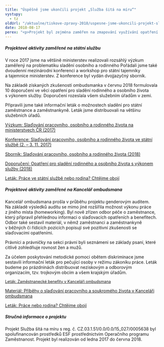 ```yaml
---
title: "Úspěšně jsme ukončili projekt „Služba šitá na míru“"
vystupy:
  - tz
oldUrl: "/aktualne/tiskove-zpravy-2018/uspesne-jsme-ukoncili-projekt-sluzba-sita-na-miru"
date: 2018-08-17
perex: "<p>Projekt byl zejména zaměřen na zmapování využívání opatření pro slaďování rodinného a osobního života s výkonem státní služby. Zvyšovali jsme proto povědomí o rovných příležitostech nejen mezi vedoucími služebních úřadů, ale také mezi státními zaměstnanci a zaměstnankyněmi. V oblasti slaďování chce jít Kancelář ombudsmana dalším zaměstnavatelům ve veřejné správě příkladem. Proto jsme hledali cesty, jak častou náročnou a odpovědnou práci v Kanceláři upravit potřebám všech zaměstnanců a zaměstnankyň. </p>"
---
```


<!-- imported from the old website -->

<h5>Projektové aktivity zaměřené na státní službu</h5> <p>V roce 2017 jsme na většině ministerstev realizovali rozsáhlý výzkum zaměřený na problematiku sladění osobního a rodinného Pořádali jsme také dvoudenní mezinárodní konferenci a workshop pro státní tajemníky a tajemnice ministerstev. Z konference byl vydán dvojjazyčný sborník.</p> <p>Na základě získaných zkušeností ombudsmanka v červnu 2018 formulovala 10 doporučení ve věci opatření pro sladění rodinného a osobního života s výkonem služby. Doporučení rozeslala všem služebním úřadům v zemi. </p> <p>Připravili jsme také informační leták o možnostech sladění pro státní zaměstnance a zaměstnankyně. Leták jsme distribuovali na většinu služebních úřadů.</p> <p><a href="/uploads-import/ESO/101-2017-DIS-JKV-vyzkumna_zprava.pdf" target="_blank">Výzkum: Slaďování pracovního, osobního a rodinného života na ministerstvech ČR (2017)</a></p> <p><a href="https://www.ochrance.cz/dalsi-aktivity/archiv-vzdelavacich-akci/?tx_odcalendar%5Buid%5D=248&amp;cHash=c67c494d19481ecf8303abf4b252bb7f" target="_blank">Konference: Slaďování pracovního, osobního a rodinného života ve státní službě (2. – 3. 11. 2017)</a></p> <p><a href="/uploads-import/Publikace/Sladovani_ve_statni_sluzbe_2018.pdf" target="_blank">Sborník: Slaďování pracovního, osobního a rodinného života (2018)</a></p> <p><a href="/uploads-import/projekt_ESF/2018_0157_Doporuceni_VOP_sladovani_02_WEB.PDF" target="_blank">Doporučení: Opatření pro sladění rodinného a osobního života s výkonem služby (2018)</a></p> <p><a href="/uploads-import/Letaky/Sladovani_statni-sluzba.PDF" target="_blank">Leták: Práce ve státní službě nebo rodina? Chtějme obojí</a></p> <h5>Projektové aktivity zaměřené na Kancelář ombudsmana</h5> <p>Kancelář ombudsmana prošla v průběhu projektu genderovým auditem. Na základě výsledků auditu se mimo jiné rozšířila možnost výkonu práce z jiného místa (homeworking). Byl nově zřízen odbor péče o zaměstnance, který připravil přehlednou informaci o slaďovacích opatřeních a benefitech. Odbor také sestavil materiál, v němž zaměstnanci a zaměstnankyně v běžných či řídicích pozicích popisují své pozitivní zkušenosti se slaďovacími opatřeními. </p> <p>Právníci a právničky na sekci právní byli seznámeni se základy psaní, které citlivě zohledňuje rovnost žen a mužů.</p> <p>Za účelem poskytování metodické pomoci obětem diskriminace jsme sestavili informační leták pro pečující osoby v režimu zákoníku práce. Leták budeme po prázdninách distribuovat neziskovým a odborovým organizacím, tzv. trojkovým obcím a všem krajským úřadům.</p> <p><a href="/uploads-import/projekt_ESF/2018_0157_Ochrance_LetakA4_Benefity_KVOP_02_web.pdf" style="font-size: 12.8px;">Leták: Zaměstnanecké benefity v Kanceláři ombudsmana</a></p> <p><a href="/uploads-import/projekt_ESF/2018_0157_Ochrance_LetakA4_Pribehy_sladovani_04_web.pdf" target="_blank">Materiál: Příběhy o slaďování pracovního a soukromého života v Kanceláři ombudsmana</a> </p> <p><a href="/uploads-import/Letaky/Sladovani.PDF" target="_blank">Leták: Práce nebo rodina? Chtějme obojí</a></p> <h5>Stručná informace o projektu</h5> <p>Projekt Služba šitá na míru s reg. č. CZ.03.1.51/0.0/0.0/15_027/0005638 byl spolufinancován prostředků ESF prostřednictvím Operačního programu Zaměstnanost. Projekt byl realizován od ledna 2017 do června 2018. </p>
